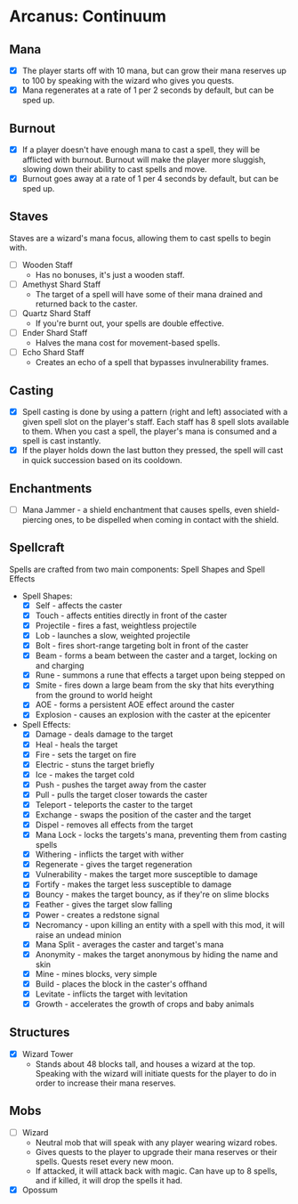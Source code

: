 # Arcanus: Continuum

## Mana
- [x] The player starts off with 10 mana, but can grow their mana reserves up to 100 by speaking with the wizard who gives you quests.
- [x] Mana regenerates at a rate of 1 per 2 seconds by default, but can be sped up.

## Burnout
- [x] If a player doesn't have enough mana to cast a spell, they will be afflicted with burnout. Burnout will make the player more sluggish, slowing down their ability to cast spells and move.
- [x] Burnout goes away at a rate of 1 per 4 seconds by default, but can be sped up.

## Staves
Staves are a wizard's mana focus, allowing them to cast spells to begin with.
- [ ] Wooden Staff
  - Has no bonuses, it's just a wooden staff.
- [ ] Amethyst Shard Staff
  - The target of a spell will have some of their mana drained and returned back to the caster.
- [ ] Quartz Shard Staff
  - If you're burnt out, your spells are double effective.
- [ ] Ender Shard Staff
  - Halves the mana cost for movement-based spells.
- [ ] Echo Shard Staff
  - Creates an echo of a spell that bypasses invulnerability frames.

## Casting
- [x] Spell casting is done by using a pattern (right and left) associated with a given spell slot on the player's staff. Each staff has 8 spell slots available to them. When you cast a spell, the player's mana is consumed and a spell is cast instantly.
- [x] If the player holds down the last button they pressed, the spell will cast in quick succession based on its cooldown.

## Enchantments
- [ ] Mana Jammer - a shield enchantment that causes spells, even shield-piercing ones, to be dispelled when coming in contact with the shield.

## Spellcraft
Spells are crafted from two main components: Spell Shapes and Spell Effects
- Spell Shapes:
  - [x] Self - affects the caster
  - [x] Touch - affects entities directly in front of the caster
  - [x] Projectile - fires a fast, weightless projectile
  - [x] Lob - launches a slow, weighted projectile
  - [x] Bolt - fires short-range targeting bolt in front of the caster
  - [x] Beam - forms a beam between the caster and a target, locking on and charging
  - [x] Rune - summons a rune that effects a target upon being stepped on
  - [x] Smite - fires down a large beam from the sky that hits everything from the ground to world height
  - [x] AOE - forms a persistent AOE effect around the caster
  - [x] Explosion - causes an explosion with the caster at the epicenter
- Spell Effects:
  - [x] Damage - deals damage to the target
  - [x] Heal - heals the target
  - [x] Fire - sets the target on fire
  - [x] Electric - stuns the target briefly
  - [x] Ice - makes the target cold
  - [x] Push - pushes the target away from the caster
  - [x] Pull - pulls the target closer towards the caster
  - [x] Teleport - teleports the caster to the target
  - [x] Exchange - swaps the position of the caster and the target
  - [x] Dispel - removes all effects from the target
  - [x] Mana Lock - locks the targets's mana, preventing them from casting spells
  - [x] Withering - inflicts the target with wither
  - [x] Regenerate - gives the target regeneration
  - [x] Vulnerability - makes the target more susceptible to damage
  - [x] Fortify - makes the target less susceptible to damage
  - [x] Bouncy - makes the target bouncy, as if they're on slime blocks
  - [x] Feather - gives the target slow falling
  - [x] Power - creates a redstone signal
  - [x] Necromancy - upon killing an entity with a spell with this mod, it will raise an undead minion
  - [x] Mana Split - averages the caster and target's mana
  - [x] Anonymity - makes the target anonymous by hiding the name and skin
  - [x] Mine - mines blocks, very simple
  - [x] Build - places the block in the caster's offhand
  - [x] Levitate - inflicts the target with levitation
  - [x] Growth - accelerates the growth of crops and baby animals

## Structures
- [x] Wizard Tower
  - Stands about 48 blocks tall, and houses a wizard at the top. Speaking with the wizard will initiate quests for the player to do in order to increase their mana reserves.

## Mobs
- [ ] Wizard
  - Neutral mob that will speak with any player wearing wizard robes.
  - Gives quests to the player to upgrade their mana reserves or their spells. Quests reset every new moon.
  - If attacked, it will attack back with magic. Can have up to 8 spells, and if killed, it will drop the spells it had.
- [x] Opossum
